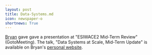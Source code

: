 ```yaml
---
layout: post
title: Data-Systems.md
icon: newspaper-o
shortnews: True
---
```


[Bryan](bio/bryan.html) gave gave a presentation  at "ESIWACE2 Mid-Term Review" (GotoMeeting).
The talk, "Data Systems at Scale, Mid-Term Update" is available on Bryan's [personal website](https://www.bnlawrence.net/talks/2020/10/21/Data-Systems).

